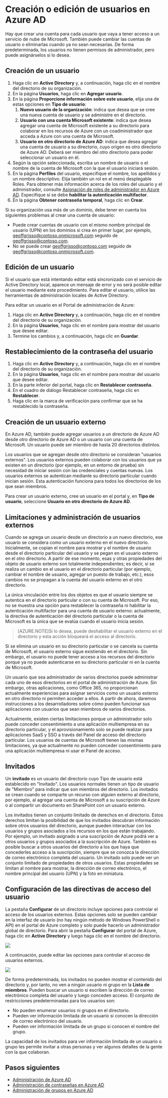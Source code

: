 <properties 
	pageTitle="Creación o edición de usuarios en Azure AD" 
	description="Un tema que explica cómo crear o editar cuentas de usuario en Azure AD." 
	services="active-directory" 
	documentationCenter="" 
	authors="Justinha" 
	manager="TerryLan" 
	editor="LisaToft"/>

<tags 
	ms.service="active-directory" 
	ms.workload="infrastructure-services" 
	ms.tgt_pltfrm="na" 
	ms.devlang="na" 
	ms.topic="article" 
	ms.date="05/05/2015" 
	ms.author="Justinha"/>

# Creación o edición de usuarios en Azure AD

Hay que crear una cuenta para cada usuario que vaya a tener acceso a un servicio de nube de Microsoft. También puede cambiar las cuentas de usuario o eliminarlas cuando ya no sean necesarias. De forma predeterminada, los usuarios no tienen permisos de administrador, pero puede asignárselos si lo desea.

## Creación de un usuario

1. Haga clic en **Active Directory** y, a continuación, haga clic en el nombre del directorio de su organización.
2. En la página **Usuarios**, haga clic en **Agregar usuario**.
3. En la página **Proporcione información sobre este usuario**, elija una de estas opciones en **Tipo de usuario**: 
	1. **Nuevo usuario de la organización**: indica que desea que se cree una nueva cuenta de usuario y se administre en el directorio.
	2. **Usuario con una cuenta Microsoft existente**: indica que desea agregar una cuenta de Microsoft existente a su directorio para colaborar en los recursos de Azure con un coadministrador que acceda a Azure con una cuenta de Microsoft.	
	3. **Usuario en otro directorio de Azure AD**: indica que desea agregar una cuenta de usuario a su directorio, cuyo origen es otro directorio de Azure AD. Deberá ser miembro del otro directorio para poder seleccionar un usuario en él. 
4. Según la opción seleccionada, escriba un nombre de usuario o el nombre de la cuenta de Microsoft con la que el usuario iniciará sesión.
5. En la página **Perfiles** del usuario, especifique el nombre, los apellidos y un nombre descriptivo. Elija también un rol en el menú desplegable Roles. Para obtener más información acerca de los roles del usuario y el administrador, consulte [Asignación de roles de administrador en Azure AD](active-directory-assign-admin-roles.md). Especifique si se debe **habilitar la autenticación multifactor**.
6. En la página **Obtener contraseña temporal**, haga clic en **Crear**.

Si su organización usa más de un dominio, debe tener en cuenta los siguientes problemas al crear una cuenta de usuario:

- Puede crear cuentas de usuario con el mismo nombre principal de usuario (UPN) en los dominios si crea en primer lugar, por ejemplo, geoffgrisso@contoso.onmicrosoft.com seguido de geoffgrisso@contoso.com.
- No se puede crear geoffgrisso@contoso.com seguido de geoffgrisso@contoso.onmicrosoft.com.

## Edición de un usuario

Si el usuario que está intentando editar está sincronizado con el servicio de Active Directory local, aparece un mensaje de error y no será posible editar el usuario mediante este procedimiento. Para editar el usuario, utilice las herramientas de administración locales de Active Directory.
 
Para editar un usuario en el Portal de administración de Azure:

1. Haga clic en **Active Directory** y, a continuación, haga clic en el nombre del directorio de su organización.
2. En la página **Usuarios**, haga clic en el nombre para mostrar del usuario que desee editar.
3. Termine los cambios y, a continuación, haga clic en **Guardar**.

## Restablecimiento de la contraseña del usuario

1. Haga clic en **Active Directory** y, a continuación, haga clic en el nombre del directorio de su organización.
2. En la página **Usuarios**, haga clic en el nombre para mostrar del usuario que desee editar.
3. En la parte inferior del portal, haga clic en **Restablecer contraseña**.
4. En el cuadro de diálogo Restablecer contraseña, haga clic en **Restablecer**.
5. Haga clic en la marca de verificación para confirmar que se ha restablecido la contraseña.

## Creación de un usuario externo

En Azure AD, también puede agregar usuarios a un directorio de Azure AD desde otro directorio de Azure AD o un usuario con una cuenta de Microsoft. Un usuario puede ser miembro de hasta 20 directorios distintos.

Los usuarios que se agregan desde otro directorio se consideran "usuarios externos". Los usuarios externos pueden colaborar con los usuarios que ya existen en un directorio (por ejemplo, en un entorno de prueba) sin necesidad de iniciar sesión con las credenciales y cuentas nuevas. Los usuarios externos se autentican mediante su directorio particular cuando inician sesión. Esta autenticación funciona para todos los directorios de los que sean miembros.

Para crear un usuario externo, cree un usuario en el portal y, en **Tipo de usuario**, seleccione **Usuario en otro directorio de Azure AD**.

## Limitaciones y administración de usuarios externos

Cuando se agrega un usuario desde un directorio a un nuevo directorio, ese usuario se considera como un usuario externo en el nuevo directorio. Inicialmente, se copian el nombre para mostrar y el nombre de usuario desde el directorio particular del usuario y se pegan en el usuario externo en el otro directorio. A partir de ese momento, esas y otras propiedades del objeto de usuario externo son totalmente independientes; es decir, si se realiza un cambio en el usuario en el directorio particular (por ejemplo, cambiar el nombre de usuario, agregar un puesto de trabajo, etc.), esos cambios no se propagan a la cuenta del usuario externo en el otro directorio.

La única vinculación entre los dos objetos es que el usuario siempre se autentica en el directorio particular o con su cuenta de Microsoft. Por eso, no se muestra una opción para restablecer la contraseña ni habilitar la autenticación multifactor para una cuenta de usuario externo: actualmente, la directiva de autenticación del directorio particular o la cuenta de Microsoft es la única que se evalúa cuando el usuario inicia sesión.

> [AZURE.NOTE]Si lo desea, puede deshabilitar el usuario externo en el directorio y esta acción bloqueará el acceso al directorio.

Si se elimina un usuario en su directorio particular o se cancela su cuenta de Microsoft, el usuario externo sigue existiendo en el directorio. Sin embargo, el usuario no puede tener acceso a los recursos del directorio porque ya no puede autenticarse en su directorio particular ni en la cuenta de Microsoft.

Un usuario que sea administrador de varios directorios puede administrar cada uno de esos directorios en el portal de administración de Azure. Sin embargo, otras aplicaciones, como Office 365, no proporcionan actualmente experiencias para asignar servicios como un usuario externo en otro directorio ni permiten acceder a ellos. A partir de ahora, daremos instrucciones a los desarrolladores sobre cómo pueden funcionar sus aplicaciones con usuarios que sean miembros de varios directorios.

Actualmente, existen ciertas limitaciones porque un administrador solo puede conceder consentimiento a una aplicación multiempresa en su directorio particular, y el aprovisionamiento solo se puede realizar para aplicaciones SaaS y SSO a través del Panel de acceso del directorio particular. Los usuarios de cuentas de Microsoft tienen las mismas limitaciones, ya que actualmente no pueden conceder consentimiento para una aplicación multiempresa ni usar el Panel de acceso.

## Invitados

Un **invitado** es un usuario del directorio cuyo Tipo de usuario está establecido en "Invitado". Los usuarios normales tienen un tipo de usuario de "Miembro" para indicar que son miembros del directorio. Los invitados se crean cuando se comparte un recurso con alguien externo al directorio, por ejemplo, al agregar una cuenta de Microsoft a su suscripción de Azure o al compartir un documento en SharePoint con un usuario externo.

Los invitados tienen un conjunto limitado de derechos en el directorio. Estos derechos limitan la posibilidad de que los invitados descubran información sobre otros usuarios del directorio, aunque pueden interactuar con los usuarios y grupos asociados a los recursos en los que están trabajando. Por ejemplo, un invitado asignado a una suscripción de Azure podrá ver a otros usuarios y grupos asociados a la suscripción de Azure. También es posible buscar a otros usuarios del directorio a los que haya que concederles acceso a la suscripción, siempre que se conozca la dirección de correo electrónico completa del usuario. Un invitado solo puede ver un conjunto limitado de propiedades de otros usuarios. Estas propiedades se limitan al nombre para mostrar, la dirección de correo electrónico, el nombre principal del usuario (UPN) y la foto en miniatura.

## Configuración de las directivas de acceso del usuario

La pestaña **Configurar** de un directorio incluye opciones para controlar el acceso de los usuarios externos. Estas opciones solo se pueden cambiar en la interfaz de usuario (no hay ningún método de Windows PowerShell o API) en el portal de Azure completo y solo puede hacerlo un administrador global de directorio. Para abrir la pestaña **Configurar** del portal de Azure, haga clic en **Active Directory** y luego haga clic en el nombre del directorio.

![][1]

A continuación, puede editar las opciones para controlar el acceso de usuarios externos.

![][2]

De forma predeterminada, los invitados no pueden mostrar el contenido del directorio y, por tanto, no ven a ningún usuario ni grupo en la **Lista de miembros**. Pueden buscar un usuario si escriben la dirección de correo electrónico completa del usuario y luego conceden acceso. El conjunto de restricciones predeterminadas para los usuarios son:

- No pueden enumerar usuarios ni grupos en el directorio.
- Pueden ver información limitada de un usuario si conocen la dirección de correo electrónico del usuario.
- Pueden ver información limitada de un grupo si conocen el nombre del grupo.

La capacidad de los invitados para ver información limitada de un usuario o grupo les permite invitar a otras personas y ver algunos detalles de la gente con la que colaboran.

## Pasos siguientes

- [Administración de Azure AD](active-directory-administer.md)
- [Administración de contraseñas en Azure AD](active-directory-manage-passwords.md)
- [Administración de grupos en Azure AD](active-directory-manage-groups.md)

<!--Image references-->
[1]: ./media/active-directory-create-users/RBACDirConfigTab.png
[2]: ./media/active-directory-create-users/RBACGuestAccessControls.png

<!---HONumber=58-->